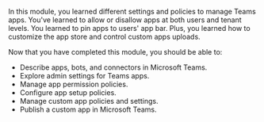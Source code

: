 In this module, you learned different settings and policies to manage Teams apps. You've learned to allow or disallow apps at both users and tenant levels. You learned to pin apps to users' app bar. Plus, you learned how to customize the app store and control custom apps uploads. 

Now that you have completed this module, you should be able to:

- Describe apps, bots, and connectors in Microsoft Teams. 
- Explore admin settings for Teams apps. 
- Manage app permission policies. 
- Configure app setup policies. 
- Manage custom app policies and settings.
- Publish a custom app in Microsoft Teams.